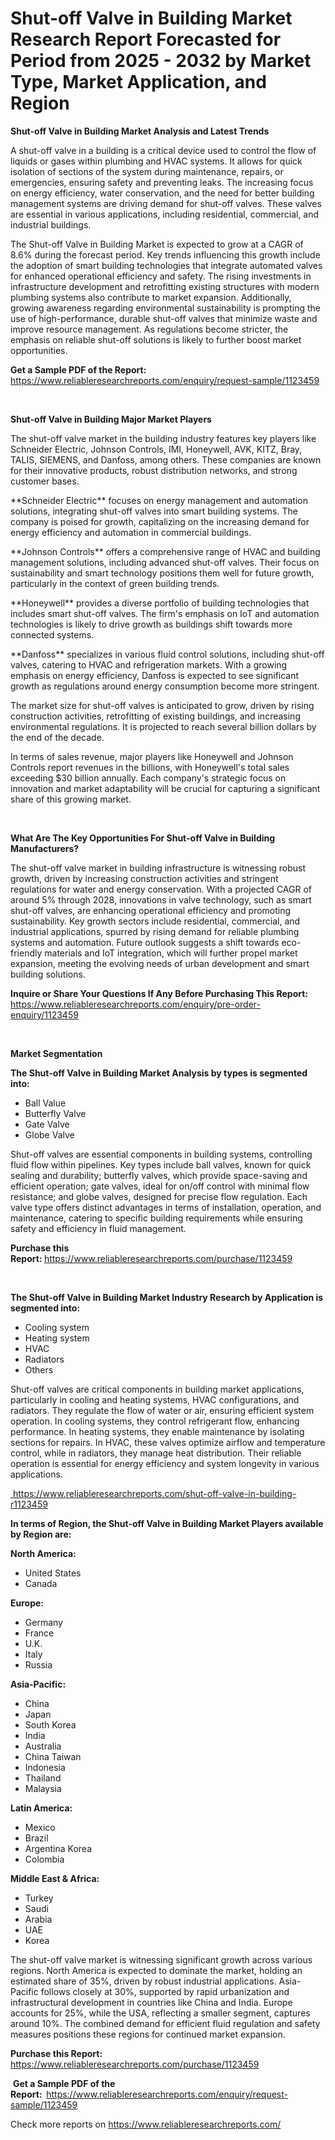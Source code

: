 <p><h1>Shut-off Valve in Building Market Research Report Forecasted for Period from 2025 -  2032 by Market Type, Market Application, and Region</h1></p><p><strong>Shut-off Valve in Building Market Analysis and Latest Trends</strong></p>
<p><p>A shut-off valve in a building is a critical device used to control the flow of liquids or gases within plumbing and HVAC systems. It allows for quick isolation of sections of the system during maintenance, repairs, or emergencies, ensuring safety and preventing leaks. The increasing focus on energy efficiency, water conservation, and the need for better building management systems are driving demand for shut-off valves. These valves are essential in various applications, including residential, commercial, and industrial buildings.</p><p>The Shut-off Valve in Building Market is expected to grow at a CAGR of 8.6% during the forecast period. Key trends influencing this growth include the adoption of smart building technologies that integrate automated valves for enhanced operational efficiency and safety. The rising investments in infrastructure development and retrofitting existing structures with modern plumbing systems also contribute to market expansion. Additionally, growing awareness regarding environmental sustainability is prompting the use of high-performance, durable shut-off valves that minimize waste and improve resource management. As regulations become stricter, the emphasis on reliable shut-off solutions is likely to further boost market opportunities.</p></p>
<p><strong>Get a Sample PDF of the Report:&nbsp;</strong> <a href="https://www.reliableresearchreports.com/enquiry/request-sample/1123459?utm_campaign=34&utm_medium=2&utm_source=Github&utm_content=ia&utm_term=03032025&utm_id=shut-off-valve-in-building">https://www.reliableresearchreports.com/enquiry/request-sample/1123459</a></p>
<p>&nbsp;</p>
<p><strong>Shut-off Valve in Building Major Market Players</strong></p>
<p><p>The shut-off valve market in the building industry features key players like Schneider Electric, Johnson Controls, IMI, Honeywell, AVK, KITZ, Bray, TALIS, SIEMENS, and Danfoss, among others. These companies are known for their innovative products, robust distribution networks, and strong customer bases.</p><p>**Schneider Electric** focuses on energy management and automation solutions, integrating shut-off valves into smart building systems. The company is poised for growth, capitalizing on the increasing demand for energy efficiency and automation in commercial buildings.</p><p>**Johnson Controls** offers a comprehensive range of HVAC and building management solutions, including advanced shut-off valves. Their focus on sustainability and smart technology positions them well for future growth, particularly in the context of green building trends.</p><p>**Honeywell** provides a diverse portfolio of building technologies that includes smart shut-off valves. The firm's emphasis on IoT and automation technologies is likely to drive growth as buildings shift towards more connected systems.</p><p>**Danfoss** specializes in various fluid control solutions, including shut-off valves, catering to HVAC and refrigeration markets. With a growing emphasis on energy efficiency, Danfoss is expected to see significant growth as regulations around energy consumption become more stringent.</p><p>The market size for shut-off valves is anticipated to grow, driven by rising construction activities, retrofitting of existing buildings, and increasing environmental regulations. It is projected to reach several billion dollars by the end of the decade. </p><p>In terms of sales revenue, major players like Honeywell and Johnson Controls report revenues in the billions, with Honeywell's total sales exceeding $30 billion annually. Each company's strategic focus on innovation and market adaptability will be crucial for capturing a significant share of this growing market.</p></p>
<p>&nbsp;</p>
<p><strong>What Are The Key Opportunities For Shut-off Valve in Building Manufacturers?</strong></p>
<p><p>The shut-off valve market in building infrastructure is witnessing robust growth, driven by increasing construction activities and stringent regulations for water and energy conservation. With a projected CAGR of around 5% through 2028, innovations in valve technology, such as smart shut-off valves, are enhancing operational efficiency and promoting sustainability. Key growth sectors include residential, commercial, and industrial applications, spurred by rising demand for reliable plumbing systems and automation. Future outlook suggests a shift towards eco-friendly materials and IoT integration, which will further propel market expansion, meeting the evolving needs of urban development and smart building solutions.</p></p>
<p><strong>Inquire or Share Your Questions If Any Before Purchasing This Report:</strong> <a href="https://www.reliableresearchreports.com/enquiry/pre-order-enquiry/1123459?utm_campaign=34&utm_medium=2&utm_source=Github&utm_content=ia&utm_term=03032025&utm_id=shut-off-valve-in-building">https://www.reliableresearchreports.com/enquiry/pre-order-enquiry/1123459</a></p>
<p>&nbsp;</p>
<p><strong>Market Segmentation</strong></p>
<p><strong>The Shut-off Valve in Building Market Analysis by types is segmented into:</strong></p>
<p><ul><li>Ball Value</li><li>Butterfly Valve</li><li>Gate Valve</li><li>Globe Valve</li></ul></p>
<p><p>Shut-off valves are essential components in building systems, controlling fluid flow within pipelines. Key types include ball valves, known for quick sealing and durability; butterfly valves, which provide space-saving and efficient operation; gate valves, ideal for on/off control with minimal flow resistance; and globe valves, designed for precise flow regulation. Each valve type offers distinct advantages in terms of installation, operation, and maintenance, catering to specific building requirements while ensuring safety and efficiency in fluid management.</p></p>
<p><strong>Purchase this Report:&nbsp;</strong><a href="https://www.reliableresearchreports.com/purchase/1123459?utm_campaign=34&utm_medium=2&utm_source=Github&utm_content=ia&utm_term=03032025&utm_id=shut-off-valve-in-building">https://www.reliableresearchreports.com/purchase/1123459</a></p>
<p>&nbsp;</p>
<p><strong>The Shut-off Valve in Building Market Industry Research by Application is segmented into:</strong></p>
<p><ul><li>Cooling system</li><li>Heating system</li><li>HVAC</li><li>Radiators</li><li>Others</li></ul></p>
<p><p>Shut-off valves are critical components in building market applications, particularly in cooling and heating systems, HVAC configurations, and radiators. They regulate the flow of water or air, ensuring efficient system operation. In cooling systems, they control refrigerant flow, enhancing performance. In heating systems, they enable maintenance by isolating sections for repairs. In HVAC, these valves optimize airflow and temperature control, while in radiators, they manage heat distribution. Their reliable operation is essential for energy efficiency and system longevity in various applications.</p></p>
<p><a href="https://www.reliableresearchreports.com/shut-off-valve-in-building-r1123459?utm_campaign=34&utm_medium=2&utm_source=Github&utm_content=ia&utm_term=03032025&utm_id=shut-off-valve-in-building">&nbsp;https://www.reliableresearchreports.com/shut-off-valve-in-building-r1123459</a></p>
<p><strong>In terms of Region, the Shut-off Valve in Building Market Players available by Region are:</strong></p>
<p>
    <p> <strong> North America: </strong>
        <ul>
            <li>United States</li>
            <li>Canada</li>
        </ul>
        </p> 
    <p> <strong> Europe: </strong>
        <ul>
            <li>Germany</li>
            <li>France</li>
            <li>U.K.</li>
            <li>Italy</li>
            <li>Russia</li>
        </ul>
        </p> 
    <p> <strong> Asia-Pacific: </strong>
        <ul>
            <li>China</li>
            <li>Japan</li>
            <li>South Korea</li>
            <li>India</li>
            <li>Australia</li>
            <li>China Taiwan</li>
            <li>Indonesia</li>
            <li>Thailand</li>
            <li>Malaysia</li>
        </ul>
        </p> 
    <p> <strong> Latin America: </strong>
        <ul>
            <li>Mexico</li>
            <li>Brazil</li>
            <li>Argentina Korea</li>
            <li>Colombia</li>
        </ul>
        </p> 
    <p> <strong> Middle East & Africa: </strong>
        <ul>
            <li>Turkey</li>
            <li>Saudi</li>
            <li>Arabia</li>
            <li>UAE</li>
            <li>Korea</li>
        </ul>
    </p>
    </p>
<p><p>The shut-off valve market is witnessing significant growth across various regions. North America is expected to dominate the market, holding an estimated share of 35%, driven by robust industrial applications. Asia-Pacific follows closely at 30%, supported by rapid urbanization and infrastructural development in countries like China and India. Europe accounts for 25%, while the USA, reflecting a smaller segment, captures around 10%. The combined demand for efficient fluid regulation and safety measures positions these regions for continued market expansion.</p></p>
<p><strong>Purchase this Report: </strong><a href="https://www.reliableresearchreports.com/purchase/1123459?utm_campaign=34&utm_medium=2&utm_source=Github&utm_content=ia&utm_term=03032025&utm_id=shut-off-valve-in-building">https://www.reliableresearchreports.com/purchase/1123459</a></p>
<p>&nbsp;<strong>Get a Sample PDF of the Report:&nbsp;&nbsp;</strong><a href="https://www.reliableresearchreports.com/enquiry/request-sample/1123459?utm_campaign=34&utm_medium=2&utm_source=Github&utm_content=ia&utm_term=03032025&utm_id=shut-off-valve-in-building">https://www.reliableresearchreports.com/enquiry/request-sample/1123459</a></p>
<p><strong></strong></p>
<p>Check more reports on <a href="https://www.reliableresearchreports.com/?utm_campaign=34&utm_medium=2&utm_source=Github&utm_content=ia&utm_term=03032025&utm_id=shut-off-valve-in-building">https://www.reliableresearchreports.com/</a></p>
